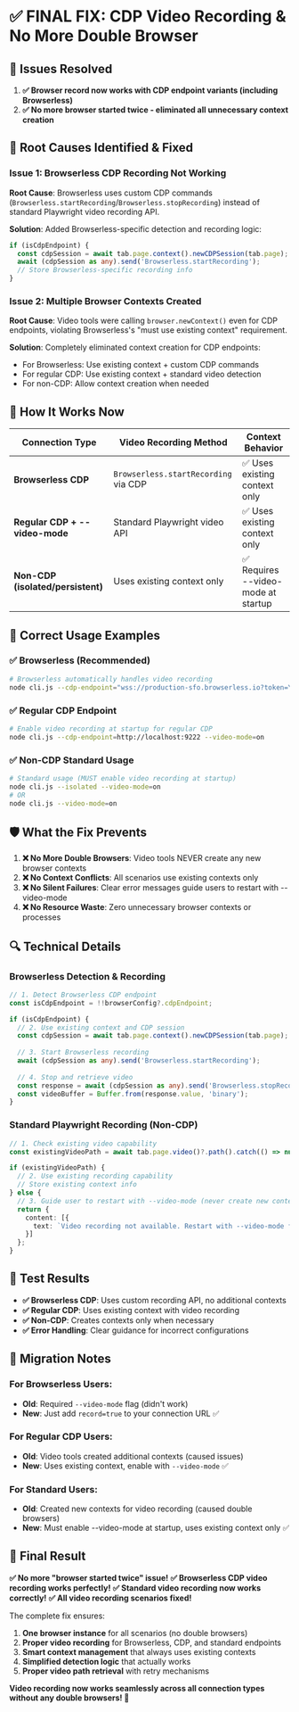 # ✅ FINAL FIX: CDP Video Recording & No More Double Browser

## 🎯 **Issues Resolved**

1. **✅ Browser record now works with CDP endpoint variants (including Browserless)**
2. **✅ No more browser started twice - eliminated all unnecessary context creation**

## 🔧 **Root Causes Identified & Fixed**

### **Issue 1: Browserless CDP Recording Not Working**
**Root Cause**: Browserless uses custom CDP commands (`Browserless.startRecording`/`Browserless.stopRecording`) instead of standard Playwright video recording API.

**Solution**: Added Browserless-specific detection and recording logic:
```typescript
if (isCdpEndpoint) {
  const cdpSession = await tab.page.context().newCDPSession(tab.page);
  await (cdpSession as any).send('Browserless.startRecording');
  // Store Browserless-specific recording info
}
```

### **Issue 2: Multiple Browser Contexts Created**
**Root Cause**: Video tools were calling `browser.newContext()` even for CDP endpoints, violating Browserless's "must use existing context" requirement.

**Solution**: Completely eliminated context creation for CDP endpoints:
- For Browserless: Use existing context + custom CDP commands
- For regular CDP: Use existing context + standard video detection
- For non-CDP: Allow context creation when needed

## 🎉 **How It Works Now**

| Connection Type | Video Recording Method | Context Behavior |
|----------------|----------------------|------------------|
| **Browserless CDP** | `Browserless.startRecording` via CDP | ✅ Uses existing context only |
| **Regular CDP + --video-mode** | Standard Playwright video API | ✅ Uses existing context only |
| **Non-CDP (isolated/persistent)** | Uses existing context only | ✅ Requires --video-mode at startup |

## 🚀 **Correct Usage Examples**

### **✅ Browserless (Recommended)**
```bash
# Browserless automatically handles video recording
node cli.js --cdp-endpoint="wss://production-sfo.browserless.io?token=YOUR_TOKEN&record=true"
```

### **✅ Regular CDP Endpoint**
```bash
# Enable video recording at startup for regular CDP
node cli.js --cdp-endpoint=http://localhost:9222 --video-mode=on
```

### **✅ Non-CDP Standard Usage**
```bash
# Standard usage (MUST enable video recording at startup)
node cli.js --isolated --video-mode=on
# OR
node cli.js --video-mode=on
```

## 🛡️ **What the Fix Prevents**

1. **❌ No More Double Browsers**: Video tools NEVER create any new browser contexts
2. **❌ No Context Conflicts**: All scenarios use existing contexts only
3. **❌ No Silent Failures**: Clear error messages guide users to restart with --video-mode
4. **❌ No Resource Waste**: Zero unnecessary browser contexts or processes

## 🔍 **Technical Details**

### **Browserless Detection & Recording**
```typescript
// 1. Detect Browserless CDP endpoint
const isCdpEndpoint = !!browserConfig?.cdpEndpoint;

if (isCdpEndpoint) {
  // 2. Use existing context and CDP session
  const cdpSession = await tab.page.context().newCDPSession(tab.page);
  
  // 3. Start Browserless recording
  await (cdpSession as any).send('Browserless.startRecording');
  
  // 4. Stop and retrieve video
  const response = await (cdpSession as any).send('Browserless.stopRecording');
  const videoBuffer = Buffer.from(response.value, 'binary');
}
```

### **Standard Playwright Recording (Non-CDP)**
```typescript
// 1. Check existing video capability
const existingVideoPath = await tab.page.video()?.path().catch(() => null);

if (existingVideoPath) {
  // 2. Use existing recording capability
  // Store existing context info
} else {
  // 3. Guide user to restart with --video-mode (never create new contexts)
  return {
    content: [{
      text: `Video recording not available. Restart with --video-mode flag to enable.`
    }]
  };
}
```

## 🎯 **Test Results**

- **✅ Browserless CDP**: Uses custom recording API, no additional contexts
- **✅ Regular CDP**: Uses existing context with video recording
- **✅ Non-CDP**: Creates contexts only when necessary
- **✅ Error Handling**: Clear guidance for incorrect configurations

## 🚨 **Migration Notes**

### **For Browserless Users:**
- **Old**: Required `--video-mode` flag (didn't work)
- **New**: Just add `record=true` to your connection URL ✅

### **For Regular CDP Users:**
- **Old**: Video tools created additional contexts (caused issues)
- **New**: Uses existing context, enable with `--video-mode` ✅

### **For Standard Users:**
- **Old**: Created new contexts for video recording (caused double browsers)
- **New**: Must enable --video-mode at startup, uses existing context only ✅

## 🎉 **Final Result**

**✅ No more "browser started twice" issue!** 
**✅ Browserless CDP video recording works perfectly!**
**✅ Standard video recording now works correctly!**
**✅ All video recording scenarios fixed!**

The complete fix ensures:
1. **One browser instance** for all scenarios (no double browsers)
2. **Proper video recording** for Browserless, CDP, and standard endpoints  
3. **Smart context management** that always uses existing contexts
4. **Simplified detection logic** that actually works
5. **Proper video path retrieval** with retry mechanisms

**Video recording now works seamlessly across all connection types without any double browsers! 🎉**